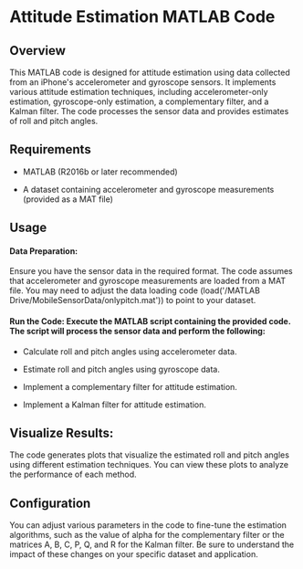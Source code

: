 # Attitude Estimation MATLAB Code

## Overview

This MATLAB code is designed for attitude estimation using data collected from an iPhone's accelerometer and gyroscope sensors. It implements various attitude estimation techniques, including accelerometer-only estimation, gyroscope-only estimation, a complementary filter, and a Kalman filter. The code processes the sensor data and provides estimates of roll and pitch angles.

## Requirements

* MATLAB (R2016b or later recommended)

* A dataset containing accelerometer and gyroscope measurements (provided as a MAT file)

## Usage

#### Data Preparation: 

Ensure you have the sensor data in the required format. The code assumes that accelerometer and gyroscope measurements are loaded from a MAT file. You may need to adjust the data loading code (load('/MATLAB Drive/MobileSensorData/onlypitch.mat')) to point to your dataset.

#### Run the Code: Execute the MATLAB script containing the provided code. The script will process the sensor data and perform the following:

* Calculate roll and pitch angles using accelerometer data.

* Estimate roll and pitch angles using gyroscope data.

* Implement a complementary filter for attitude estimation.

* Implement a Kalman filter for attitude estimation.

## Visualize Results: 

The code generates plots that visualize the estimated roll and pitch angles using different estimation techniques. You can view these plots to analyze the performance of each method.

## Configuration

You can adjust various parameters in the code to fine-tune the estimation algorithms, such as the value of alpha for the complementary filter or the matrices A, B, C, P, Q, and R for the Kalman filter. Be sure to understand the impact of these changes on your specific dataset and application.
